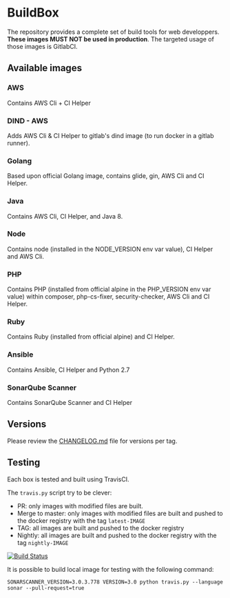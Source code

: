 # BuildBox

The repository provides a complete set of build tools for web developpers. **These
images MUST NOT be used in production**. The targeted usage of those images is GitlabCI.

## Available images

### AWS

Contains AWS Cli + CI Helper

### DIND - AWS

Adds AWS Cli & CI Helper to gitlab's dind image (to run docker in a gitlab runner).

### Golang

Based upon official Golang image, contains glide, gin, AWS Cli and CI Helper.

### Java

Contains AWS Cli, CI Helper, and Java 8.

### Node

Contains node (installed in the NODE_VERSION env var value), CI Helper and AWS Cli.

### PHP

Contains PHP (installed from official alpine in the PHP_VERSION env var value) within composer, php-cs-fixer, security-checker, AWS Cli and CI Helper.

### Ruby

Contains Ruby (installed from official alpine) and CI Helper.

### Ansible

Contains Ansible, CI Helper and Python 2.7

### SonarQube Scanner

Contains SonarQube Scanner and CI Helper

## Versions

Please review the [CHANGELOG.md](CHANGELOG.md) file for versions per tag.

## Testing

Each box is tested and built using TravisCI.

The ``travis.py`` script try to be clever:
 - PR: only images with modified files are built.
 - Merge to master: only images with modified files are built and pushed to the docker registry with the tag ``latest-IMAGE``
 - TAG: all images are built and pushed to the docker registry
 - Nightly: all images are built and pushed to the docker registry with the tag ``nightly-IMAGE``

[![Build Status](https://travis-ci.org/ekino/docker-buildbox.svg?branch=master)](https://travis-ci.org/ekino/docker-buildbox)

It is possible to build local image for testing with the following command:

    SONARSCANNER_VERSION=3.0.3.778 VERSION=3.0 python travis.py --language sonar --pull-request=true